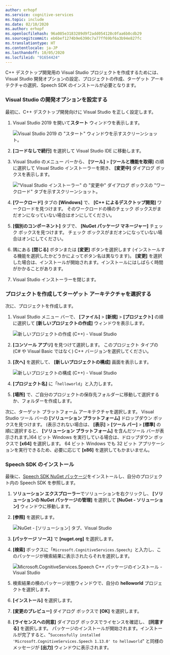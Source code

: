 ```yaml
---
author: erhopf
ms.service: cognitive-services
ms.topic: include
ms.date: 02/10/2020
ms.author: erhopf
ms.openlocfilehash: 96a085e3183289d9f2add054128c0faa6b0cdb29
ms.sourcegitcommit: eb6bef1274b9e6390c7a77ff69bf6a3b94e827fc
ms.translationtype: HT
ms.contentlocale: ja-JP
ms.lasthandoff: 10/05/2020
ms.locfileid: "91654424"
---
```

C++ デスクトップ開発用の Visual Studio プロジェクトを作成するためには、Visual Studio 開発オプションの設定、プロジェクトの作成、ターゲット アーキテクチャの選択、Speech SDK のインストールが必要となります。

### <a name="set-up-visual-studio-development-options"></a>Visual Studio の開発オプションを設定する

最初に、C++ デスクトップ開発向けに Visual Studio を正しく設定します。

1. Visual Studio 2019 を開いて**スタート** ウィンドウを表示します。

   ![Visual Studio 2019 の "スタート" ウィンドウを示すスクリーンショット。](../articles/cognitive-services/Speech-Service/media/sdk/vs-start-window.png)

1. **[コードなしで続行]** を選択して Visual Studio IDE に移動します。

1. Visual Studio のメニュー バーから、 **[ツール]**  >  **[ツールと機能を取得]** の順に選択して Visual Studio インストーラーを開き、 **[変更中]** ダイアログ ボックスを表示します。

   !["Visual Studio インストーラー" の "変更中" ダイアログ ボックスの "ワークロード" タブを示すスクリーンショット。](../articles/cognitive-services/Speech-Service/media/sdk/vs-enable-cpp-workload.png)

1. **[ワークロード]** タブの **[Windows]** で、 **[C++ によるデスクトップ開発]** ワークロードを見つけます。 そのワークロードの横のチェック ボックスがまだオンになっていない場合はオンにしてください。

1. **[個別のコンポーネント]** タブで、 **[NuGet パッケージ マネージャー]** チェック ボックスを見つけます。 チェック ボックスがまだオンになっていない場合はオンにしてください。

1. 隅にある **[閉じる]** ボタンまたは **[変更]** ボタンを選択します (インストールする機能を選択したかどうかによってボタン名は異なります)。 **[変更]** を選択した場合は、インストールが開始されます。インストールにはしばらく時間がかかることがあります。

1. Visual Studio インストーラーを閉じます。

### <a name="create-the-project-and-select-the-target-architecture"></a>プロジェクトを作成してターゲット アーキテクチャを選択する

次に、プロジェクトを作成します。

1. Visual Studio メニュー バーで、 **[ファイル]**  >  **[新規]**  >  **[プロジェクト]** の順に選択して **[新しいプロジェクトの作成]** ウィンドウを表示します。

   ![新しいプロジェクトの作成 (C++) - Visual Studio](../articles/cognitive-services/Speech-Service/media/sdk/qs-cpp-windows-01-new-console-app.png)

1. **[コンソール アプリ]** を見つけて選択します。 このプロジェクト タイプの (C# や Visual Basic ではなく) C++ バージョンを選択してください。

1. **[次へ]** を選択して、 **[新しいプロジェクトの構成]** 画面を表示します。

   ![新しいプロジェクトの構成 (C++) - Visual Studio](../articles/cognitive-services/Speech-Service/media/sdk/vs-enable-cpp-configure-your-new-project.png)

1. **[プロジェクト名]** に「`helloworld`」と入力します。

1. **[場所]** で、ご自分のプロジェクトの保存先フォルダーに移動して選択するか、フォルダーを作成します。

次に、ターゲット プラットフォーム アーキテクチャを選択します。 Visual Studio ツール バーの **[ソリューション プラットフォーム]** ドロップダウン ボックスを見つけます。 (表示されない場合は、 **[表示]**  >  **[ツール バー]**  >  **[標準]** の順に選択すると、 **[ソリューション プラットフォーム]** を含んだツール バーが表示されます。)64 ビット Windows を実行している場合は、ドロップダウン ボックスで **[x64]** を選択します。 64 ビット Windows でも 32 ビット アプリケーションを実行できるため、必要に応じて **[x86]** を選択してもかまいません。

### <a name="install-the-speech-sdk"></a>Speech SDK のインストール

最後に、[Speech SDK NuGet パッケージ](https://aka.ms/csspeech/nuget)をインストールし、自分のプロジェクト内の Speech SDK を参照します。

1. **ソリューション エクスプローラー**でソリューションを右クリックし、 **[ソリューションの NuGet パッケージの管理]** を選択して **[NuGet - ソリューション]** ウィンドウに移動します。

1. **[参照]** を選択します。

   ![NuGet - [ソリューション] タブ、Visual Studio](../articles/cognitive-services/Speech-Service/media/sdk/qs-cpp-windows-03-manage-nuget-packages.png)

1. **[パッケージ ソース]** で **[nuget.org]** を選択します。

1. **[検索]** ボックスに「`Microsoft.CognitiveServices.Speech`」と入力し、このパッケージが検索結果に表示されたらそれを選択します。

   ![Microsoft.CognitiveServices.Speech C++ パッケージのインストール - Visual Studio](../articles/cognitive-services/Speech-Service/media/sdk/qs-cpp-windows-04-nuget-install-1.0.0.png)

1. 検索結果の横のパッケージ状態ウィンドウで、自分の **helloworld** プロジェクトを選択します。

1. **[インストール]** を選択します。

1. **[変更のプレビュー]** ダイアログ ボックスで **[OK]** を選択します。

1. **[ライセンスへの同意]** ダイアログ ボックスでライセンスを確認し、 **[同意する]** を選択します。 パッケージのインストールが開始されます。インストールが完了すると、"`Successfully installed 'Microsoft.CognitiveServices.Speech 1.13.0' to helloworld`" と同様のメッセージが **[出力]** ウィンドウに表示されます。
